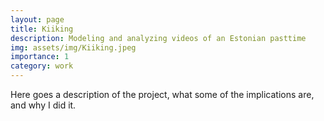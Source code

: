 ```yaml
---
layout: page
title: Kiiking
description: Modeling and analyzing videos of an Estonian pasttime
img: assets/img/Kiiking.jpeg
importance: 1
category: work
---
```


Here goes a description of the project, what some of the implications are, and why I did it.
